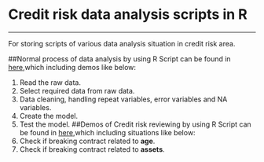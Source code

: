 ﻿# Credit risk data analysis scripts in R

---

For storing scripts of various data analysis situation in credit risk area.

##Normal process of data analysis by using R
Script can be found in [here](https://github.com/tookerski/Data_analysis_in_R/blob/master/No1data_analysis_process.R ),which including demos like below:

 1. Read the raw data.
 2. Select required data from raw data.
 3. Data cleaning, handling repeat variables, error variables and NA variables.
 4. Create the model.
 5. Test the model.
##Demos of Credit risk reviewing by using R
Script can be found in [here](https://github.com/tookerski/Data_analysis_in_R/blob/master/No3review%20credit%20risk%20characters.R),which including situations like below:
1. Check if breaking contract related to **age**.
2. Check if breaking contract related to **assets**.


